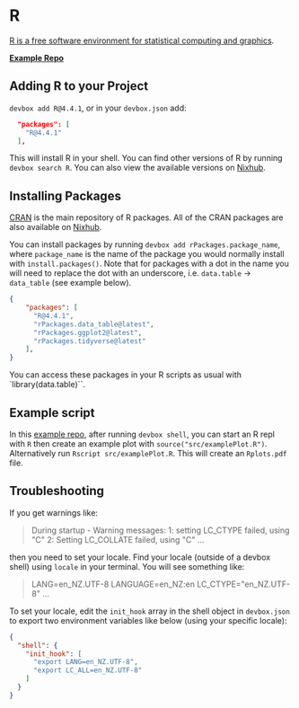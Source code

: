 # R

[R is a free software environment for statistical computing and graphics](https://www.r-project.org/).

[**Example Repo**](https://github.com/jetify-com/devbox/tree/main/examples/data_science/R)

## Adding R to your Project

`devbox add R@4.4.1`, or in your `devbox.json` add:

```json
  "packages": [
    "R@4.4.1"
  ],
```

This will install R in your shell. You can find other versions of R by running `devbox search R`.
You can also view the available versions on [Nixhub](https://www.nixhub.io/packages/R).

## Installing Packages

[CRAN](https://cran.r-project.org/) is the main repository of R packages.
All of the CRAN packages are also available on [Nixhub](https://www.nixhub.io/).

You can install packages by running `devbox add rPackages.package_name`, where `package_name` is the name of the package you would normally install with `install.packages()`.
Note that for packages with a dot in the name you will need to replace the dot with an underscore, i.e. `data.table` -> `data_table` (see example below).

```json
{
    "packages": [
      "R@4.4.1",
      "rPackages.data_table@latest",
      "rPackages.ggplot2@latest",
      "rPackages.tidyverse@latest"
    ],
}
```

You can access these packages in your R scripts as usual with `library(data.table)``.

## Example script

In this [example repo](https://github.com/jetify-com/devbox/tree/main/examples/data_science/R), after running `devbox shell`, you can start an R repl with `R` then create an example plot with `source("src/examplePlot.R")`. 
Alternatively run `Rscript src/examplePlot.R`.
This will create an `Rplots.pdf` file.

## Troubleshooting

If you get warnings like:

> During startup - Warning messages:
> 1: setting LC_CTYPE failed, using "C"
> 2: Setting LC_COLLATE failed, using "C"
> ...

then you need to set your locale.
Find your locale (outside of a devbox shell) using `locale` in your terminal. You will see something like:

> LANG=en_NZ.UTF-8
> LANGUAGE=en_NZ:en
> LC_CTYPE="en_NZ.UTF-8"
> ...

To set your locale, edit the `init_hook` array in the shell object in `devbox.json` to export two environment variables like below (using your specific locale):

```json
{
  "shell": {
    "init_hook": [
      "export LANG=en_NZ.UTF-8",
      "export LC_ALL=en_NZ.UTF-8"
    ]
  }
}
```
